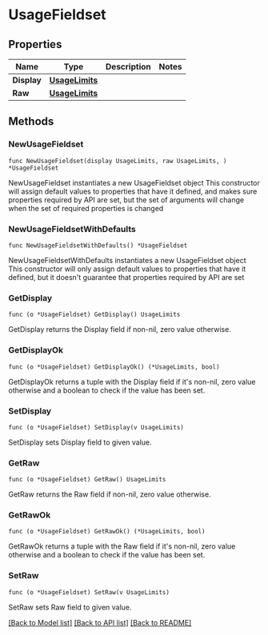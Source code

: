 # UsageFieldset

## Properties

Name | Type | Description | Notes
------------ | ------------- | ------------- | -------------
**Display** | [**UsageLimits**](UsageLimits.md) |  | 
**Raw** | [**UsageLimits**](UsageLimits.md) |  | 

## Methods

### NewUsageFieldset

`func NewUsageFieldset(display UsageLimits, raw UsageLimits, ) *UsageFieldset`

NewUsageFieldset instantiates a new UsageFieldset object
This constructor will assign default values to properties that have it defined,
and makes sure properties required by API are set, but the set of arguments
will change when the set of required properties is changed

### NewUsageFieldsetWithDefaults

`func NewUsageFieldsetWithDefaults() *UsageFieldset`

NewUsageFieldsetWithDefaults instantiates a new UsageFieldset object
This constructor will only assign default values to properties that have it defined,
but it doesn't guarantee that properties required by API are set

### GetDisplay

`func (o *UsageFieldset) GetDisplay() UsageLimits`

GetDisplay returns the Display field if non-nil, zero value otherwise.

### GetDisplayOk

`func (o *UsageFieldset) GetDisplayOk() (*UsageLimits, bool)`

GetDisplayOk returns a tuple with the Display field if it's non-nil, zero value otherwise
and a boolean to check if the value has been set.

### SetDisplay

`func (o *UsageFieldset) SetDisplay(v UsageLimits)`

SetDisplay sets Display field to given value.


### GetRaw

`func (o *UsageFieldset) GetRaw() UsageLimits`

GetRaw returns the Raw field if non-nil, zero value otherwise.

### GetRawOk

`func (o *UsageFieldset) GetRawOk() (*UsageLimits, bool)`

GetRawOk returns a tuple with the Raw field if it's non-nil, zero value otherwise
and a boolean to check if the value has been set.

### SetRaw

`func (o *UsageFieldset) SetRaw(v UsageLimits)`

SetRaw sets Raw field to given value.



[[Back to Model list]](../README.md#documentation-for-models) [[Back to API list]](../README.md#documentation-for-api-endpoints) [[Back to README]](../README.md)


